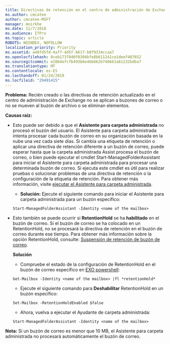 ```yaml
---
title: Directivas de retención en el centro de administración de Exchange no funciona
ms.author: cmcatee
author: cmcatee-MSFT
manager: mnirkhe
ms.date: 11/7/2018
ms.audience: ITPro
ms.topic: article
ROBOTS: NOINDEX, NOFOLLOW
localization_priority: Priority
ms.assetid: a48fd5fd-4af7-4d5f-b617-b0f9334ccaa7
ms.openlocfilehash: 0ceb1737040f0304bfe8b611241ce1deef487652
ms.sourcegitcommit: e2864efcfb493b6e46b662b746661a61232bdba7
ms.translationtype: MT
ms.contentlocale: es-ES
ms.lasthandoff: 01/24/2019
ms.locfileid: "29491415"
---
```

 **Problema:** Recién creado o las directivas de retención actualizado en el centro de administración de Exchange no se aplican a buzones de correo o no se mueven al buzón de archivo o se eliminan elementos. 
  
 **Causas raíz:**
  
- Esto puede ser debido a que el **Asistente para carpeta administrada** no procesó el buzón del usuario. El Asistente para carpeta administrada intenta procesar cada buzón de correo en su organización basada en la nube una vez cada siete días. Si cambia una etiqueta de retención o aplicar una directiva de retención diferente a un buzón de correo, puede esperar hasta que la carpeta administrada Assist procesa el buzón de correo, o bien puede ejecutar el cmdlet Start-ManagedFolderAssistant para iniciar el Asistente para carpeta administrada para procesar una determinada buzón de correo. Si ejecuta este cmdlet es útil para realizar pruebas o solucionar problemas de una directiva de retención o la configuración de la etiqueta de retención. Para obtener más información, visite [ejecutar el Asistente para carpeta administrada](https://msdn.microsoft.com/en-us/library/gg271153%28v=exchsrvcs.149%29.aspx#managedfolderassist).
    
  - **Solución:** Ejecute el siguiente comando para iniciar el Asistente para carpeta administrada para un buzón específico: 
    
  ```
  Start-ManagedFolderAssistant -Identity <name of the mailbox>
  ```

- Esto también se puede ocurrir si **RetentionHold** se ha **habilitado** en el buzón de correo. Si el buzón de correo se ha colocado en un RetentionHold, no se procesará la directiva de retención en el buzón de correo durante ese tiempo. Para obtener más información sobre la opción RetentionHold, consulte: [Suspensión de retención de buzón de correo](https://docs.microsoft.com/en-us/exchange/security-and-compliance/messaging-records-management/mailbox-retention-hold).
    
    **Solución**
    
  - Compruebe el estado de la configuración de RetentionHold en el buzón de correo específico en [EXO powershell](https://docs.microsoft.com/en-us/powershell/exchange/exchange-online/connect-to-exchange-online-powershell/connect-to-exchange-online-powershell?view=exchange-ps):
    
  ```
  Get-Mailbox -Identity <name of the mailbox> |fl *retentionHold*
  ```

  - Ejecute el siguiente comando para **Deshabilitar** RetentionHold en un buzón específico: 
    
  ```
  Set-Mailbox -RetentionHoldEnabled $false
  ```

  - Ahora, vuelva a ejecutar el Ayudante de carpeta administrada:
    
  ```
  Start-ManagedFolderAssistant -Identity <name of the mailbox>
  ```

 **Nota:** Si un buzón de correo es menor que 10 MB, el Asistente para carpeta administrada no procesará automáticamente el buzón de correo. 
  

